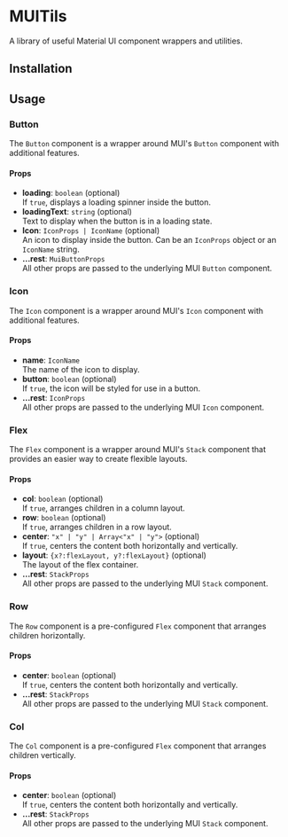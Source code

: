 # MUITils

A library of useful Material UI component wrappers and utilities.

## Installation

## Usage

### Button
The `Button` component is a wrapper around MUI's `Button` component with additional features.
#### Props
- **loading**: `boolean` (optional)  
  If `true`, displays a loading spinner inside the button.
- **loadingText**: `string` (optional)  
  Text to display when the button is in a loading state.
- **Icon**: `IconProps | IconName` (optional)  
  An icon to display inside the button. Can be an `IconProps` object or an `IconName` string.
- **...rest**: `MuiButtonProps`  
  All other props are passed to the underlying MUI `Button` component.

### Icon
The `Icon` component is a wrapper around MUI's `Icon` component with additional features.
#### Props
- **name**: `IconName`  
  The name of the icon to display.
- **button**: `boolean` (optional)  
  If `true`, the icon will be styled for use in a button.
- **...rest**: `IconProps`  
  All other props are passed to the underlying MUI `Icon` component.

### Flex
The `Flex` component is a wrapper around MUI's `Stack` component that provides an easier way to create flexible layouts.

#### Props
- **col**: `boolean` (optional)  
  If `true`, arranges children in a column layout.
- **row**: `boolean` (optional)  
  If `true`, arranges children in a row layout.
- **center**: `"x" | "y" | Array<"x" | "y">` (optional)  
  If `true`, centers the content both horizontally and vertically.
- **layout**: `{x?:flexLayout, y?:flexLayout}` (optional)  
  The layout of the flex container.
- **...rest**: `StackProps`  
  All other props are passed to the underlying MUI `Stack` component.

### Row
The `Row` component is a pre-configured `Flex` component that arranges children horizontally.

#### Props
- **center**: `boolean` (optional)  
  If `true`, centers the content both horizontally and vertically.
- **...rest**: `StackProps`  
  All other props are passed to the underlying MUI `Stack` component.

### Col
The `Col` component is a pre-configured `Flex` component that arranges children vertically.

#### Props
- **center**: `boolean` (optional)  
  If `true`, centers the content both horizontally and vertically.
- **...rest**: `StackProps`  
  All other props are passed to the underlying MUI `Stack` component.
